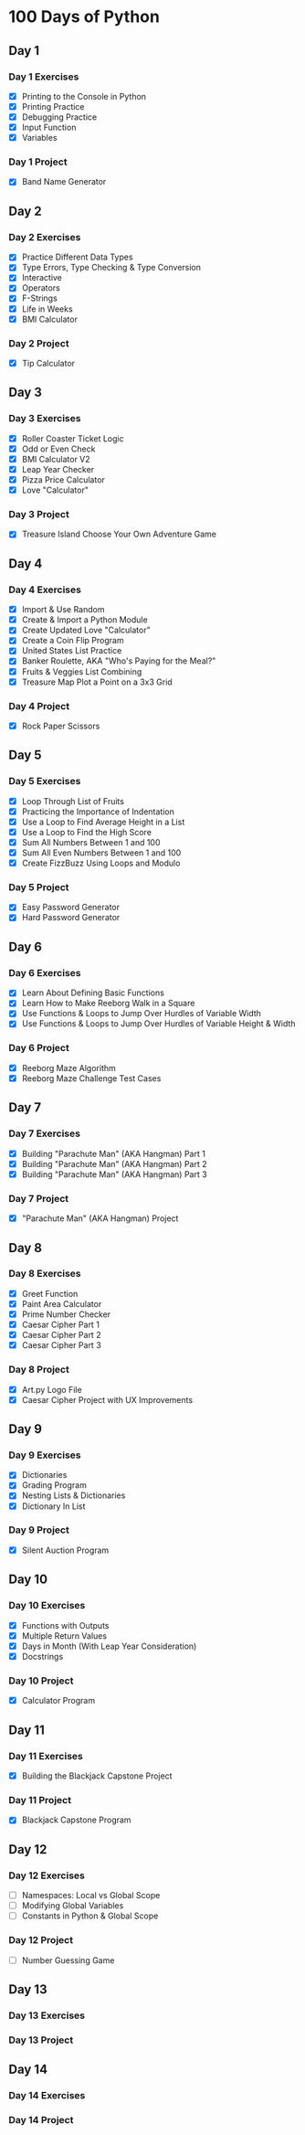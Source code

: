 # 100 Days of Python

## Day 1
### Day 1 Exercises
- [x] Printing to the Console in Python
- [x] Printing Practice
- [x] Debugging Practice
- [x] Input Function
- [x] Variables
### Day 1 Project
- [x] Band Name Generator

## Day 2
### Day 2 Exercises
- [x] Practice Different Data Types
- [x] Type Errors, Type Checking & Type Conversion
- [x] Interactive
- [x] Operators
- [x] F-Strings
- [x] Life in Weeks
- [x] BMI Calculator
### Day 2 Project
- [x] Tip Calculator

## Day 3
### Day 3 Exercises
- [x] Roller Coaster Ticket Logic
- [x] Odd or Even Check
- [x] BMI Calculator V2
- [x] Leap Year Checker
- [x] Pizza Price Calculator
- [x] Love "Calculator"
### Day 3 Project
- [x] Treasure Island Choose Your Own Adventure Game

## Day 4
### Day 4 Exercises
- [x] Import & Use Random
- [x] Create & Import a Python Module
- [x] Create Updated Love "Calculator"
- [x] Create a Coin Flip Program
- [x] United States List Practice
- [x] Banker Roulette, AKA "Who's Paying for the Meal?"
- [x] Fruits & Veggies List Combining
- [x] Treasure Map Plot a Point on a 3x3 Grid
### Day 4 Project
- [x] Rock Paper Scissors

## Day 5
### Day 5 Exercises
- [x] Loop Through List of Fruits
- [x] Practicing the Importance of Indentation
- [x] Use a Loop to Find Average Height in a List
- [x] Use a Loop to Find the High Score
- [x] Sum All Numbers Between 1 and 100
- [x] Sum All Even Numbers Between 1 and 100
- [x] Create FizzBuzz Using Loops and Modulo
### Day 5 Project
- [x] Easy Password Generator
- [x] Hard Password Generator

## Day 6
### Day 6 Exercises
- [x] Learn About Defining Basic Functions
- [x] Learn How to Make Reeborg Walk in a Square
- [x] Use Functions & Loops to Jump Over Hurdles of Variable Width
- [x] Use Functions & Loops to Jump Over Hurdles of Variable Height & Width
### Day 6 Project
- [x] Reeborg Maze Algorithm
- [x] Reeborg Maze Challenge Test Cases

## Day 7
### Day 7 Exercises
- [x] Building "Parachute Man" (AKA Hangman) Part 1
- [x] Building "Parachute Man" (AKA Hangman) Part 2
- [x] Building "Parachute Man" (AKA Hangman) Part 3
### Day 7 Project
- [x] "Parachute Man" (AKA Hangman) Project

## Day 8
### Day 8 Exercises
- [x] Greet Function
- [x] Paint Area Calculator
- [x] Prime Number Checker
- [x] Caesar Cipher Part 1
- [x] Caesar Cipher Part 2
- [x] Caesar Cipher Part 3
### Day 8 Project
- [x] Art.py Logo File
- [x] Caesar Cipher Project with UX Improvements

## Day 9
### Day 9 Exercises
- [x] Dictionaries
- [x] Grading Program
- [x] Nesting Lists & Dictionaries
- [x] Dictionary In List

### Day 9 Project
- [x] Silent Auction Program

## Day 10
### Day 10 Exercises
- [x] Functions with Outputs
- [x] Multiple Return Values
- [x] Days in Month (With Leap Year Consideration)
- [x] Docstrings
### Day 10 Project
- [x] Calculator Program

## Day 11
### Day 11 Exercises
- [x] Building the Blackjack Capstone Project
### Day 11 Project
- [x] Blackjack Capstone Program

## Day 12
### Day 12 Exercises
- [ ] Namespaces: Local vs Global Scope
- [ ] Modifying Global Variables
- [ ] Constants in Python & Global Scope
### Day 12 Project
- [ ] Number Guessing Game

## Day 13
### Day 13 Exercises
### Day 13 Project

## Day 14
### Day 14 Exercises
### Day 14 Project
